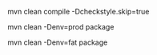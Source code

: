 mvn clean compile -Dcheckstyle.skip=true

mvn clean -Denv=prod package

mvn clean -Denv=fat package

